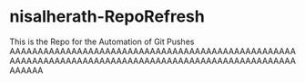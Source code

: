 # nisalherath-RepoRefresh
This is the Repo for the Automation of Git Pushes
AAAAAAAAAAAAAAAAAAAAAAAAAAAAAAAAAAAAAAAAAAAAAAAAAAAAAAAAAAAAAAAAAAAAAAAAAAAAAAAAAAAAAAAAAAAAAAAAAAAAAAAAAAAA